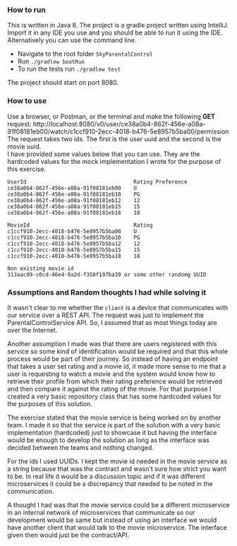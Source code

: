 ### How to run
This is written in Java 8.
The project is a gradle project written using IntelliJ.
Import it in any IDE you use and you should be able to run it using the IDE.
Alternatively you can use the command line.

* Navigate to the root folder `SkyParentalControl`
* Run `./gradlew bootRun`
* To run the tests run `./gradlew test`

The project should start on port 8080.

### How to use
Use a browser, or Postman, or the terminal and make the following **GET** request:
http://localhost:8080/v0/user/ce38a0b4-862f-456e-a08a-91f08181eb00/watch/c1ccf910-2ecc-4018-b476-5e8957b5ba00/permission
The request takes two ids.
The first is the user uuid and the second is the movie uuid.  
I have provided some values below that you can use.
They are the hardcoded values for the mock implementation I wrote for the
purpose of this exercise.

```
UserId                                  Rating Preference
ce38a0b4-862f-456e-a08a-91f08181eb00    U
ce38a0b4-862f-456e-a08a-91f08181eb10    PG
ce38a0b4-862f-456e-a08a-91f08181eb12    12
ce38a0b4-862f-456e-a08a-91f08181eb15    15
ce38a0b4-862f-456e-a08a-91f08181eb18    18

MovieId                                 Rating
c1ccf910-2ecc-4018-b476-5e8957b5ba00    U
c1ccf910-2ecc-4018-b476-5e8957b5ba10    PG
c1ccf910-2ecc-4018-b476-5e8957b5ba12    12
c1ccf910-2ecc-4018-b476-5e8957b5ba15    15
c1ccf910-2ecc-4018-b476-5e8957b5ba18    18

Non existing movie id
313aac09-c0cd-46e4-9a2d-f358f197ba39 or some other randomg UUID
```

### Assumptions and Random thoughts I had while solving it
It wasn't clear to me whether the `client` is a device that communicates with 
our service over a REST API. The request was just to implement the 
ParentalControlService API. So, I assumed that as most things today are over
the Internet.

Another assumption I made was that there are users registered with this
service so some kind of identification would be required and that this whole
process would be part of their journey. So instead of having an endpoint that
takes a user set rating and a movie id, it made more sense to me that a user
is requesting to watch a movie and the system would know how to retrieve their
profile from which their rating preference would be retrieved and then compare
it against the rating of the movie. For that purpose I created a very basic
repository class that has some hardcoded values for the purposes of this
solution.

The exercise stated that the movie service is being worked on by another team.
I made it so that the service is part of the solution with a very basic
implementation (hardcoded) just to showcase it but having the interface would
be enough to develop the solution as long as the interface was decided between 
the teams and nothing changed.

For the ids I used UUIDs. I kept the movie id needed in the movie service as
a string because that was the contract and wasn't sure how strict you want 
to be. In real life it would be a discussion topic and if it was different 
microservices it could be a discrepancy that needed to be noted in the 
communication.

A thought I had was that the movie service could be a different microservice
in an internal network of microservices that communicate so our development
would be same but instead of using an interface we would have another client
that would talk to the movie microservice. The interface given then would just
be the contract/API.